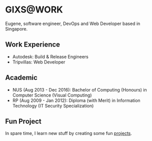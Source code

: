 # GIXS@WORK

Eugene, software engineer, DevOps and Web Developer based in Singapore.

## Work Experience

* Autodesk: Build & Release Engineers
* Tripvillas: Web Developer

## Academic

* NUS (Aug 2013 - Dec 2016): Bachelor of Computing (Honours) in Computer Science (Visual Computing)
* RP  (Aug 2009 - Jan 2012): Diploma (with Merit) in Information Technology (IT Security Specialization)

## Fun Project

In spare time, I learn new stuff by creating some fun [projects](http://9gix.github.io/projects.html).
